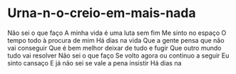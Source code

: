 # Urna-n-o-creio-em-mais-nada
Não sei o que faço A minha vida é uma luta sem fim Me sinto no espaço O tempo todo à procura de mim Há dias na vida Que a gente pensa que não vai conseguir Que é bem melhor deixar de tudo e fugir Que outro mundo tudo vai resolver Não sei o que faço Se volto agora ou continuo a seguir Eu sinto cansaço E já não sei se vale a pena insistir Há dias na 
